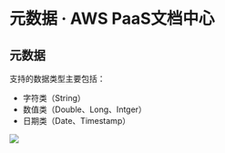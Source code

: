 # 元数据 · AWS PaaS文档中心

## 元数据

支持的数据类型主要包括：

  * 字符类（String）
  * 数值类（Double、Long、Intger）
  * 日期类（Date、Timestamp）

[![](https://docs.awspaas.com/user-manual/aws-pass-console-user-manual-bo-vue/structure/structure3.png)](<structure3.png>)